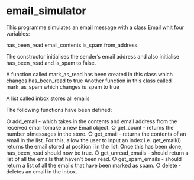 # email_simulator

This programme simulates an email message with a class Email whit four variables:

has_been_read
email_contents
is_spam
from_address.

The constructor initialises the sender’s email address and also initialise has_been_read and is_spam to false.

A function called mark_as_read has been created in this class which changes has_been_read to true 
Another function in this class called mark_as_spam which changes is_spam to true

A list called inbox stores all emails

The following functions have been defined:

○ add_email - which takes in the contents and email address from the received email tomake a new Email object.
○ get_count - returns the number ofmessages in the store.
○ get_email - returns the contents of an email in the list. For this, allow the user to input an index i.e. get_email(i) returns the email stored
at position i in the list. Once this has been done, has_been_read should now be true.
○ get_unread_emails - should return a list of all the emails that haven’t been read.
○ get_spam_emails - should return a list of all the emails that have been marked as spam.
○ delete - deletes an email in the inbox.
